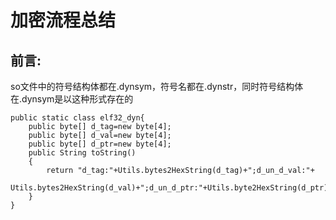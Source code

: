# 加密流程总结
## 前言:  
so文件中的符号结构体都在.dynsym，符号名都在.dynstr，同时符号结构体在.dynsym是以这种形式存在的
```
public static class elf32_dyn{
    public byte[] d_tag=new byte[4];
    public byte[] d_val=new byte[4];
    public byte[] d_ptr=new byte[4];
    public String toString()
    {
        return "d_tag:"+Utils.bytes2HexString(d_tag)+";d_un_d_val:"+
        Utils.bytes2HexString(d_val)+";d_un_d_ptr:"+Utils.byte2HexString(d_ptr);
    }
}